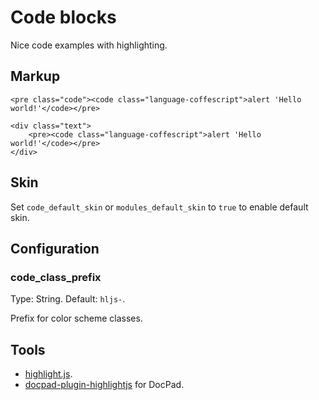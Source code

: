 # Code blocks

Nice code examples with highlighting.


## Markup

	<pre class="code"><code class="language-coffescript">alert 'Hello world!'</code></pre>

	<div class="text">
		<pre><code class="language-coffescript">alert 'Hello world!'</code></pre>
	</div>


## Skin

Set `code_default_skin` or `modules_default_skin` to `true` to enable default skin.


## Configuration

### code_class_prefix

Type: String. Default: `hljs-`.

Prefix for color scheme classes.


## Tools

* [highlight.js](http://softwaremaniacs.org/soft/highlight/en/).
* [docpad-plugin-highlightjs](https://github.com/docpad/docpad-plugin-highlightjs) for DocPad.

